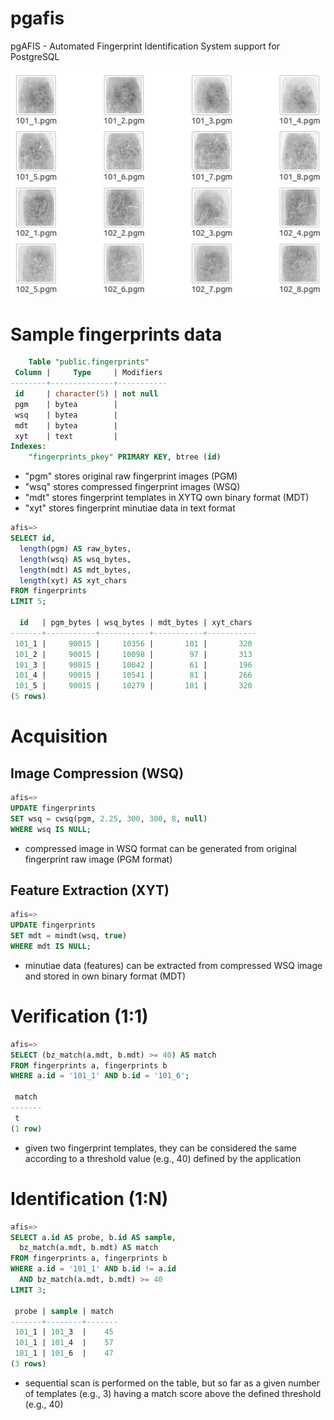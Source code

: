 pgafis
======

pgAFIS - Automated Fingerprint Identification System support for PostgreSQL

![fingers](./samples/fingerprints.jpg "Sample Fingerprints")

# Sample fingerprints data

```sql
    Table "public.fingerprints"
 Column |     Type     | Modifiers 
--------+--------------+-----------
 id     | character(5) | not null
 pgm    | bytea        | 
 wsq    | bytea        | 
 mdt    | bytea        | 
 xyt    | text         | 
Indexes:
    "fingerprints_pkey" PRIMARY KEY, btree (id)
```
- "pgm" stores original raw fingerprint images (PGM)
- "wsq" stores compressed fingerprint images (WSQ)
- "mdt" stores fingerprint templates in XYTQ own binary format (MDT)
- "xyt" stores fingerprint minutiae data in text format

```sql
afis=>
SELECT id,
  length(pgm) AS raw_bytes,
  length(wsq) AS wsq_bytes,
  length(mdt) AS mdt_bytes,
  length(xyt) AS xyt_chars
FROM fingerprints
LIMIT 5;

  id   | pgm_bytes | wsq_bytes | mdt_bytes | xyt_chars 
-------+-----------+-----------+-----------+-----------
 101_1 |     90015 |     10356 |       101 |       320
 101_2 |     90015 |     10098 |        97 |       313
 101_3 |     90015 |     10042 |        61 |       196
 101_4 |     90015 |     10541 |        81 |       266
 101_5 |     90015 |     10279 |       101 |       320
(5 rows)
```

# Acquisition

## Image Compression (WSQ)

```sql
afis=>
UPDATE fingerprints
SET wsq = cwsq(pgm, 2.25, 300, 300, 8, null)
WHERE wsq IS NULL;
```
- compressed image in WSQ format can be generated from original fingerprint raw image (PGM format)

## Feature Extraction (XYT)

```sql
afis=>
UPDATE fingerprints
SET mdt = mindt(wsq, true)
WHERE mdt IS NULL;
```
- minutiae data (features) can be extracted from compressed WSQ image and stored in own binary format (MDT)

# Verification (1:1)

```sql
afis=>
SELECT (bz_match(a.mdt, b.mdt) >= 40) AS match
FROM fingerprints a, fingerprints b
WHERE a.id = '101_1' AND b.id = '101_6';

 match 
-------
 t
(1 row)
```
- given two fingerprint templates, they can be considered the same according to a threshold value (e.g., 40) defined by the application


# Identification (1:N)

```sql
afis=>
SELECT a.id AS probe, b.id AS sample,
  bz_match(a.mdt, b.mdt) AS match
FROM fingerprints a, fingerprints b
WHERE a.id = '101_1' AND b.id != a.id
  AND bz_match(a.mdt, b.mdt) >= 40
LIMIT 3;

 probe | sample | match 
-------+--------+-------
 101_1 | 101_3  |    45
 101_1 | 101_4  |    57
 101_1 | 101_6  |    47
(3 rows)
```
- sequential scan is performed on the table, but so far as a given number of templates (e.g., 3) having a match score above the defined threshold (e.g., 40)

